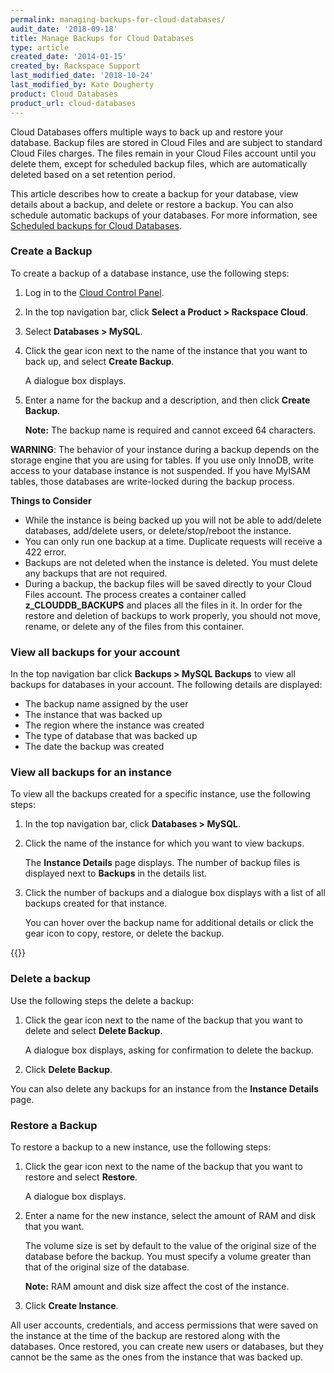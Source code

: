 ```yaml
---
permalink: managing-backups-for-cloud-databases/
audit_date: '2018-09-18'
title: Manage Backups for Cloud Databases
type: article
created_date: '2014-01-15'
created_by: Rackspace Support
last_modified_date: '2018-10-24'
last_modified_by: Kate Dougherty
product: Cloud Databases
product_url: cloud-databases
---
```


Cloud Databases offers multiple ways to back up and restore your
database. Backup files are stored in Cloud Files and are subject to
standard Cloud Files charges. The files remain in your
Cloud Files account until you delete them, except for scheduled backup
files, which are automatically deleted based on a set retention period.

This article describes how to create a backup for your database, view details
about a backup, and delete or restore a backup. You can also schedule
automatic backups of your databases. For more information, see
[Scheduled backups for Cloud Databases](/support/how-to/scheduled-backups-for-cloud-databases).

### Create a Backup

To create a backup of a database instance, use the following steps:

1. Log in to the [Cloud Control Panel](https://login.rackspace.com/).
2. In the top navigation bar, click **Select a Product > Rackspace Cloud**.
3. Select **Databases > MySQL**.
4. Click the gear icon next to the name of the instance that you want
   to back up, and select **Create Backup**.

   A dialogue box displays.

5. Enter a name for the backup and a description, and then click
   **Create Backup**.

   **Note:** The backup name is required and cannot exceed 64 characters.

**WARNING**: The behavior of your instance during a backup depends on
the storage engine that you are using for tables. If you use only
InnoDB, write access to your database instance is not suspended.
If you have MyISAM tables, those databases are write-locked
during the backup process.

**Things to Consider**

-   While the instance is being backed up you will not be able to
    add/delete databases, add/delete users, or delete/stop/reboot
    the instance.
-   You can only run one backup at a time. Duplicate requests will
    receive a 422 error.
-   Backups are not deleted when the instance is deleted. You must
    delete any backups that are not required.
-   During a backup, the backup files will be saved directly to your
    Cloud Files account. The process creates a container called
    **z\_CLOUDDB\_BACKUPS** and places all the files in it. In order for the
    restore and deletion of backups to work properly, you should not
    move, rename, or delete any of the files from this container.

### View all backups for your account

In the top navigation bar click **Backups > MySQL Backups** to view all
backups for databases in your account. The following details are displayed:

- The backup name assigned by the user
- The instance that was backed up
- The region where the instance was created
- The type of database that was backed up
- The date the backup was created

### View all backups for an instance

To view all the backups created for a specific instance, use the following
steps:

1. In the top navigation bar, click **Databases > MySQL**.
2. Click the name of the instance for which you want to view backups.

   The **Instance Details** page displays. The number of backup files is
   displayed next to **Backups** in the details list.

3. Click the number of backups and a dialogue box displays with a list
   of all backups created for that instance.

   You can hover over the backup name for additional details or click the
   gear icon to copy, restore, or delete the backup.

{{<image src="ListDetailsInstance.png" alt="" title="">}}

### Delete a backup

Use the following steps the delete a backup:

1. Click the gear icon next to the name of the backup that you want to
   delete and select **Delete Backup**.

   A dialogue box displays, asking for confirmation to delete the backup.

2. Click **Delete Backup**.

You can also delete any backups for an instance from the **Instance
Details** page.

### Restore a Backup

To restore a backup to a new instance, use the following steps:

1. Click the gear icon next to the name of the backup that you want to restore
   and select **Restore**.

   A dialogue box displays.

2. Enter a name for the new instance, select the amount of RAM and disk that
   you want.

   The volume size is set by default to the value of the original size of the
   database before the backup. You must specify a volume greater than that of
   the original size of the database.

   **Note:** RAM amount and disk size affect the cost of the instance.

3. Click **Create Instance**.

All user accounts, credentials, and access permissions that were saved
on the instance at the time of the backup are restored along with
the databases. Once restored, you can create new users or databases, but
they cannot be the same as the ones from the instance that was backed
up.
